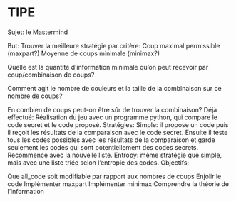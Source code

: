 # TIPE
Sujet: le Mastermind

But:
Trouver la meilleure stratégie par critère:
Coup maximal permissible (maxpart?)
Moyenne de coups minimale (minimax?)

Quelle est la quantité d’information minimale qu’on peut recevoir par coup/combinaison de coups?

Comment agit le nombre de couleurs et la taille de la combinaison sur ce nombre de coups?

En combien de coups peut-on être sûr de trouver la combinaison?
Déjà effectué:
Réalisation du jeu avec un programme python, qui compare le code secret et le code proposé.
Stratégies:
Simple: il propose un code puis il reçoit les résultats de la comparaison avec le code secret. Ensuite il teste tous les codes possibles avec les résultats de la comparaison et garde seulement les codes qui sont potentiellement des codes secrets. Recommence avec la nouvelle liste.
Entropy: même stratégie que simple, mais avec une liste triée selon l’entropie des codes.
Objectifs:

Que all_code soit modifiable par rapport aux nombres de coups
Enjolir le code
Implémenter maxpart
Implémenter minimax
Comprendre la théorie de l’information



